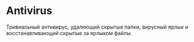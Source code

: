 # Antivirus
Тривиальный антивирус, удаляющий скрытые папки, вирусный ярлык и восстанавливающий скрытые за ярлыком файлы.
